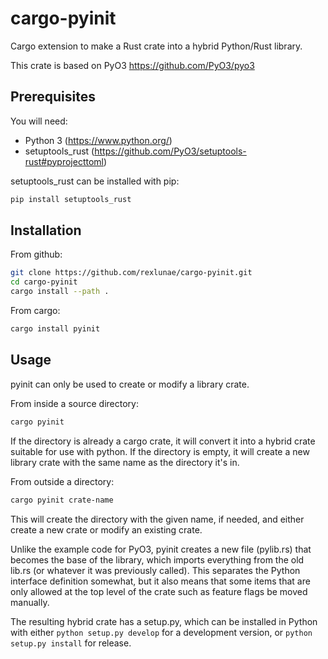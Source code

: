 # cargo-pyinit
Cargo extension to make a Rust crate into a hybrid Python/Rust library.

This crate is based on PyO3 https://github.com/PyO3/pyo3

## Prerequisites

You will need:

* Python 3 (https://www.python.org/)
* setuptools_rust (https://github.com/PyO3/setuptools-rust#pyprojecttoml)

setuptools_rust can be installed with pip:

```bash
pip install setuptools_rust
```

## Installation

From github:
```bash
git clone https://github.com/rexlunae/cargo-pyinit.git
cd cargo-pyinit
cargo install --path .
```

From cargo:
```bash
cargo install pyinit
```

## Usage

pyinit can only be used to create or modify a library crate.

From inside a source directory:
```bash
cargo pyinit
```

If the directory is already a cargo crate, it will convert it into a hybrid crate suitable for use with python.  If the directory is empty, it will create a new library crate with the same name as the directory it's in.

From outside a directory:
```bash
cargo pyinit crate-name
```

This will create the directory with the given name, if needed, and either create a new crate or modify an existing crate.

Unlike the example code for PyO3, pyinit creates a new file (pylib.rs) that becomes the base of the library, which imports everything from the old lib.rs (or whatever it was previously called).  This separates the Python interface definition somewhat, but it also means that some items that are only allowed at the top level of the crate such as feature flags be moved manually.

The resulting hybrid crate has a setup.py, which can be installed in Python with either `python setup.py develop` for a development version, or `python setup.py install` for release.

